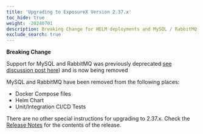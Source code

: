 ```yaml
---
title: 'Upgrading to ExposureX Version 2.37.x'
toc_hide: true
weight: -20240701
description: Breaking Change for HELM deployments and MySQL / RabbitMQ users
exclude_search: true
---
```


**Breaking Change**

Support for MySQL and RabbitMQ was previously deprecated [see discussion post here](https://github.com/ExposureX/django-ExposureX/discussions/9690)) and is now being removed

MySQL and RabbitMQ have been removed from the following places:
- Docker Compose files
- Helm Chart
- Unit/Integration CI/CD Tests

There are no other special instructions for upgrading to 2.37.x. Check the [Release Notes](https://github.com/ExposureX/django-ExposureX/releases/tag/2.37.0) for the contents of the release.
